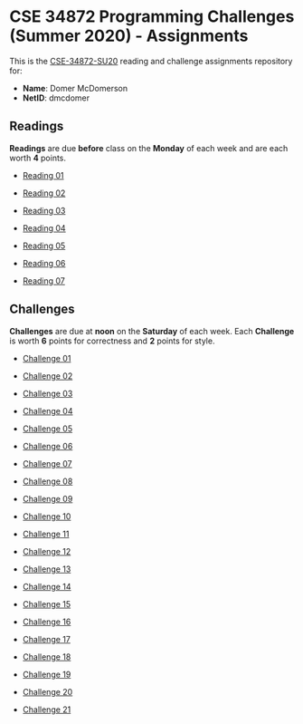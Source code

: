 # CSE 34872 Programming Challenges (Summer 2020) - Assignments

This is the [CSE-34872-SU20] reading and challenge assignments repository for:

- **Name**:     Domer McDomerson
- **NetID**:    dmcdomer

[CSE-34872-SU20]:   https://www3.nd.edu/~pbui/teaching/cse.34872.su20/

## Readings

**Readings** are due **before** class on the **Monday** of each week and are
each worth **4** points.

- [Reading 01](https://www3.nd.edu/~pbui/teaching/cse.34872.su20/reading01.html)

- [Reading 02](https://www3.nd.edu/~pbui/teaching/cse.34872.su20/reading02.html)

- [Reading 03](https://www3.nd.edu/~pbui/teaching/cse.34872.su20/reading03.html)

- [Reading 04](https://www3.nd.edu/~pbui/teaching/cse.34872.su20/reading04.html)

- [Reading 05](https://www3.nd.edu/~pbui/teaching/cse.34872.su20/reading05.html)

- [Reading 06](https://www3.nd.edu/~pbui/teaching/cse.34872.su20/reading06.html)

- [Reading 07](https://www3.nd.edu/~pbui/teaching/cse.34872.su20/reading07.html)

## Challenges

**Challenges** are due at **noon** on the **Saturday** of each week.  Each
**Challenge** is worth **6** points for correctness and **2** points for style.

- [Challenge 01](https://www3.nd.edu/~pbui/teaching/cse.34872.su20/challenge01.html)

- [Challenge 02](https://www3.nd.edu/~pbui/teaching/cse.34872.su20/challenge02.html)

- [Challenge 03](https://www3.nd.edu/~pbui/teaching/cse.34872.su20/challenge03.html)

- [Challenge 04](https://www3.nd.edu/~pbui/teaching/cse.34872.su20/challenge04.html)

- [Challenge 05](https://www3.nd.edu/~pbui/teaching/cse.34872.su20/challenge05.html)

- [Challenge 06](https://www3.nd.edu/~pbui/teaching/cse.34872.su20/challenge06.html)

- [Challenge 07](https://www3.nd.edu/~pbui/teaching/cse.34872.su20/challenge07.html)

- [Challenge 08](https://www3.nd.edu/~pbui/teaching/cse.34872.su20/challenge08.html)

- [Challenge 09](https://www3.nd.edu/~pbui/teaching/cse.34872.su20/challenge09.html)

- [Challenge 10](https://www3.nd.edu/~pbui/teaching/cse.34872.su20/challenge10.html)

- [Challenge 11](https://www3.nd.edu/~pbui/teaching/cse.34872.su20/challenge11.html)

- [Challenge 12](https://www3.nd.edu/~pbui/teaching/cse.34872.su20/challenge12.html)

- [Challenge 13](https://www3.nd.edu/~pbui/teaching/cse.34872.su20/challenge13.html)

- [Challenge 14](https://www3.nd.edu/~pbui/teaching/cse.34872.su20/challenge14.html)

- [Challenge 15](https://www3.nd.edu/~pbui/teaching/cse.34872.su20/challenge15.html)

- [Challenge 16](https://www3.nd.edu/~pbui/teaching/cse.34872.su20/challenge16.html)

- [Challenge 17](https://www3.nd.edu/~pbui/teaching/cse.34872.su20/challenge17.html)

- [Challenge 18](https://www3.nd.edu/~pbui/teaching/cse.34872.su20/challenge18.html)

- [Challenge 19](https://www3.nd.edu/~pbui/teaching/cse.34872.su20/challenge19.html)

- [Challenge 20](https://www3.nd.edu/~pbui/teaching/cse.34872.su20/challenge20.html)

- [Challenge 21](https://www3.nd.edu/~pbui/teaching/cse.34872.su20/challenge21.html)
